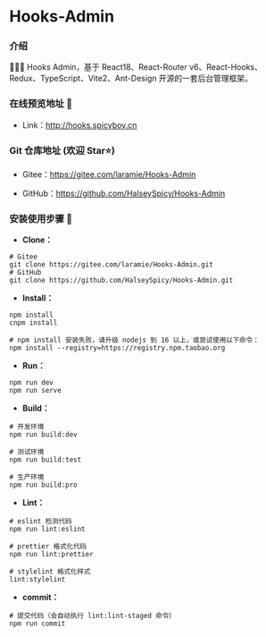 # Hooks-Admin

### 介绍

🚀🚀🚀 Hooks Admin，基于 React18、React-Router v6、React-Hooks、Redux、TypeScript、Vite2、Ant-Design 开源的一套后台管理框架。

### 在线预览地址 👀

- Link：http://hooks.spicyboy.cn

### Git 仓库地址 (欢迎 Star⭐)

- Gitee：https://gitee.com/laramie/Hooks-Admin

- GitHub：https://github.com/HalseySpicy/Hooks-Admin

### 安装使用步骤 📑

- **Clone：**

```text
# Gitee
git clone https://gitee.com/laramie/Hooks-Admin.git
# GitHub
git clone https://github.com/HalseySpicy/Hooks-Admin.git
```

- **Install：**

```text
npm install
cnpm install

# npm install 安装失败，请升级 nodejs 到 16 以上，或尝试使用以下命令：
npm install --registry=https://registry.npm.taobao.org
```

- **Run：**

```text
npm run dev
npm run serve
```

- **Build：**

```text
# 开发环境
npm run build:dev

# 测试环境
npm run build:test

# 生产环境
npm run build:pro
```

- **Lint：**

```text
# eslint 检测代码
npm run lint:eslint

# prettier 格式化代码
npm run lint:prettier

# stylelint 格式化样式
lint:stylelint
```

- **commit：**

```text
# 提交代码（会自动执行 lint:lint-staged 命令）
npm run commit
```
